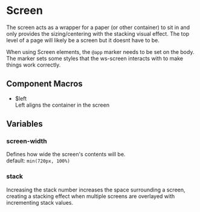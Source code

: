 # Screen
The screen acts as a wrapper for a paper (or other container) to sit in
and only provides the sizing/centering with the stacking visual effect.
The top level of a page will likely be a screen but it doesnt have to be.

When using Screen elements, the `@app` marker needs to be set on the body. The
marker sets some styles that the ws-screen interacts with to make things work
correctly.

## Component Macros
- $left<br />
    Left aligns the container in the screen

## Variables

### screen-width
Defines how wide the screen's contents will be.<br />
default: `min(720px, 100%)`

### stack
Increasing the stack number increases the space surrounding a screen,
creating a stacking effect when multiple screens are overlayed with
incrementing stack values.

[component.md : ../examples/screen.html :]: #
